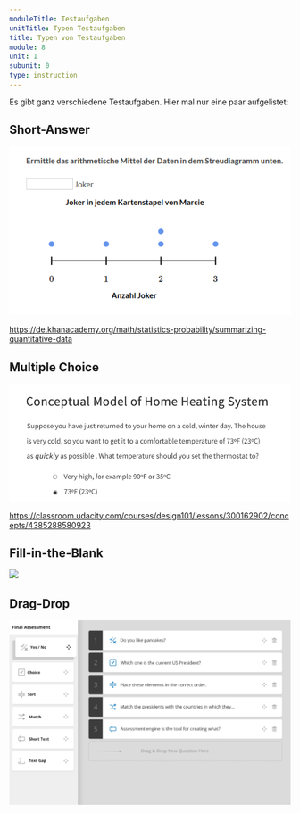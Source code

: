 ```yaml
---
moduleTitle: Testaufgaben
unitTitle: Typen Testaufgaben
title: Typen von Testaufgaben
module: 8
unit: 1
subunit: 0
type: instruction
---
```


Es gibt ganz verschiedene Testaufgaben. Hier mal nur eine paar aufgelistet: 


## Short-Answer

![](single_choice.PNG)

https://de.khanacademy.org/math/statistics-probability/summarizing-quantitative-data

## Multiple Choice

![](mc.PNG)

https://classroom.udacity.com/courses/design101/lessons/300162902/concepts/4385288580923

## Fill-in-the-Blank

![](fitbl.PNG)

## Drag-Drop

![](drag_drop.PNG)

